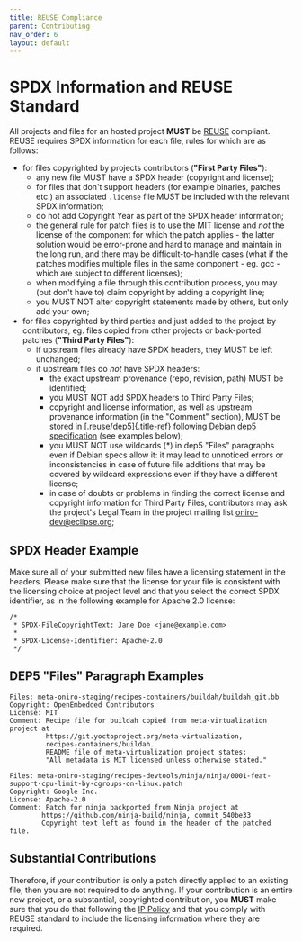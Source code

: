 ```yaml
---
title: REUSE Compliance
parent: Contributing
nav_order: 6
layout: default
---
```


# SPDX Information and REUSE Standard

All projects and files for an hosted project **MUST** be
[REUSE](https://reuse.software/) compliant. REUSE requires SPDX
information for each file, rules for which are as follows:

- for files copyrighted by projects contributors (**\"First Party
  Files\"**):
  - any new file MUST have a SPDX header (copyright and license);
  - for files that don\'t support headers (for example binaries,
    patches etc.) an associated `.license` file MUST be included
    with the relevant SPDX information;
  - do not add Copyright Year as part of the SPDX header
    information;
  - the general rule for patch files is to use the MIT license and
    _not_ the license of the component for which the patch applies -
    the latter solution would be error-prone and hard to manage and
    maintain in the long run, and there may be difficult-to-handle
    cases (what if the patches modifies multiple files in the same
    component - eg. gcc - which are subject to different licenses);
  - when modifying a file through this contribution process, you may
    (but don\'t have to) claim copyright by adding a copyright line;
  - you MUST NOT alter copyright statements made by others, but only
    add your own;
- for files copyrighted by third parties and just added to the project
  by contributors, eg. files copied from other projects or back-ported
  patches (**\"Third Party Files\"**):
  - if upstream files already have SPDX headers, they MUST be left
    unchanged;
  - if upstream files do _not_ have SPDX headers:
    - the exact upstream provenance (repo, revision, path) MUST be
      identified;
    - you MUST NOT add SPDX headers to Third Party Files;
    - copyright and license information, as well as upstream
      provenance information (in the \"Comment\" section), MUST be
      stored in [.reuse/dep5]{.title-ref} following [Debian dep5
      specification](https://dep-team.pages.debian.net/deps/dep5/)
      (see examples below);
    - you MUST NOT use wildcards (\*) in dep5 \"Files\" paragraphs
      even if Debian specs allow it: it may lead to unnoticed
      errors or inconsistencies in case of future file additions
      that may be covered by wildcard expressions even if they
      have a different license;
    - in case of doubts or problems in finding the correct license
      and copyright information for Third Party Files,
      contributors may ask the project\'s Legal Team in the
      project mailing list <oniro-dev@eclipse.org>;

## SPDX Header Example

Make sure all of your submitted new files have a licensing statement in
the headers. Please make sure that the license for your file is
consistent with the licensing choice at project level and that you
select the correct SPDX identifier, as in the following example for
Apache 2.0 license:

```text
/*
 * SPDX-FileCopyrightText: Jane Doe <jane@example.com>
 *
 * SPDX-License-Identifier: Apache-2.0
 */
```

## DEP5 \"Files\" Paragraph Examples

```text
Files: meta-oniro-staging/recipes-containers/buildah/buildah_git.bb
Copyright: OpenEmbedded Contributors
License: MIT
Comment: Recipe file for buildah copied from meta-virtualization project at
         https://git.yoctoproject.org/meta-virtualization,
         recipes-containers/buildah.
         README file of meta-virtualization project states:
         "All metadata is MIT licensed unless otherwise stated."

Files: meta-oniro-staging/recipes-devtools/ninja/ninja/0001-feat-support-cpu-limit-by-cgroups-on-linux.patch
Copyright: Google Inc.
License: Apache-2.0
Comment: Patch for ninja backported from Ninja project at
        https://github.com/ninja-build/ninja, commit 540be33
        Copyright text left as found in the header of the patched file.
```

## Substantial Contributions

Therefore, if your contribution is only a patch directly applied to an
existing file, then you are not required to do anything. If your
contribution is an entire new project, or a substantial, copyrighted
contribution, you **MUST** make sure that you do that following the [IP
Policy](https://git.ostc-eu.org/oss-compliance/ip-policy/) and that you
comply with REUSE standard to include the licensing information where
they are required.

